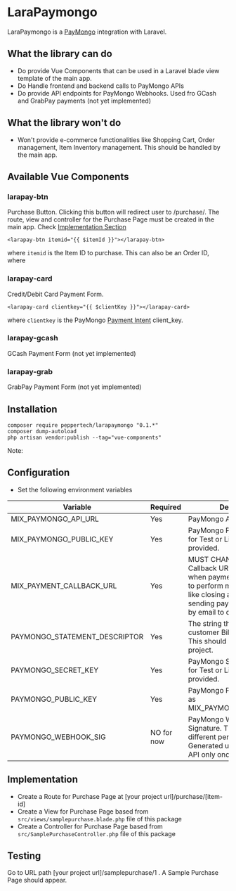 # LaraPaymongo

LaraPaymongo is a [PayMongo](https://paymongo.com) integration with Laravel.


## What the library can do
- Do provide Vue Components that can be used in a Laravel blade view template of the main app.
- Do Handle frontend and backend calls to PayMongo APIs
- Do provide API endpoints for PayMongo Webhooks. Used fro GCash and GrabPay payments (not yet implemented)

## What the library won't do
- Won't provide e-commerce functionalities like Shopping Cart, Order management, Item Inventory management. This should be handled by the main app.


## Available Vue Components
### larapay-btn
Purchase Button. Clicking this button will redirect user to /purchase/<itemid>. The route, view and controller for the Purchase Page must be created in the main app. Check [Implementation Section](#implementation)
```
<larapay-btn itemid="{{ $itemId }}"></larapay-btn>
```
where `itemid` is the Item ID to purchase. This can also be an Order ID, where 

### larapay-card
Credit/Debit Card Payment Form.
```
<larapay-card clientkey="{{ $clientKey }}"></larapay-card>
```
where `clientkey` is the PayMongo [Payment Intent](https://developers.paymongo.com/reference#retrieve-a-paymentintent) client_key. 

### larapay-gcash
GCash Payment Form (not yet implemented)
### larapay-grab
GrabPay Payment Form (not yet implemented)


## Installation
```
composer require peppertech/larapaymongo "0.1.*" 
composer dump-autoload
php artisan vendor:publish --tag="vue-components"
```
Note:

## Configuration
- Set the following environment variables

Variable | Required | Description | Default Value
--- | --- | --- | ---
MIX_PAYMONGO_API_URL | Yes | PayMongo API URL | https://api.paymongo.com/v1
MIX_PAYMONGO_PUBLIC_KEY | Yes | PayMongo Public Key. Values for Test or Live will be provided. | none
MIX_PAYMENT_CALLBACK_URL | Yes | MUST CHANGE THIS! Callback URL to be called when payment is successful, to perform more backend task like closing an order or sending payment confirmation by email to customer | /api/samplepaymentcallback (this default endpoint is only available in `local` environment.
PAYMONGO_STATEMENT_DESCRIPTOR | Yes | The string that will appear on customer Billing Statement. This should be different per project. | Peppertech
PAYMONGO_SECRET_KEY | Yes | PayMongo Secret Key. Values for Test or Live will be provided. | none
PAYMONGO_PUBLIC_KEY | Yes | PayMongo Public Key. same as MIX_PAYMONGO_PUBLIC_KEY | none
PAYMONGO_WEBHOOK_SIG | NO for now | PayMongo Webhook Signature. This should be different per project. Generated using PayMongo API only once per project. | none


## Implementation
- Create a Route for Purchase Page at [your project url]/purchase/[item-id]
- Create a View for Purchase Page based from `src/views/samplepurchase.blade.php` file of this package
- Create a Controller for Purchase Page based from `src/SamplePurchaseController.php` file of this package


## Testing

Go to URL path [your project url]/samplepurchase/1 . A Sample Purchase Page should appear.


